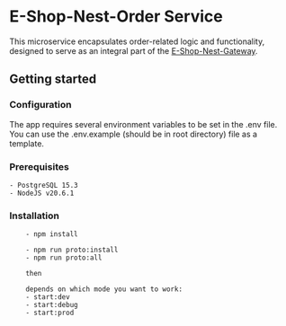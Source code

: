 # E-Shop-Nest-Order Service

This microservice encapsulates order-related logic and functionality, designed to serve as an integral part of the [E-Shop-Nest-Gateway](https://github.com/Darosss/E-Shop-Nest-Gateway).

## Getting started

### Configuration

The app requires several environment variables to be set in the .env file. You can use the .env.example (should be in root directory) file as a template.

### Prerequisites

    - PostgreSQL 15.3
    - NodeJS v20.6.1

### Installation

```
    - npm install

    - npm run proto:install
    - npm run proto:all

    then

    depends on which mode you want to work:
    - start:dev
    - start:debug
    - start:prod
```
